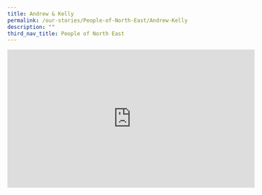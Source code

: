 ```yaml
---
title: Andrew & Kelly
permalink: /our-stories/People-of-North-East/Andrew-Kelly
description: ""
third_nav_title: People of North East
---
```



<iframe src="https://www.facebook.com/plugins/video.php?height=314&href=https%3A%2F%2Fwww.facebook.com%2FNECDC%2Fvideos%2F681810546234150%2F&show_text=false&width=560&t=0" width="560" height="314" style="border:none;overflow:hidden" scrolling="no" frameborder="0" allowfullscreen="true" allow="autoplay; clipboard-write; encrypted-media; picture-in-picture; web-share" allowFullScreen="true"></iframe>